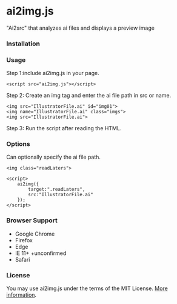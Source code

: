 ai2img.js
===
"Ai2src" that analyzes ai files and displays a preview image
### Installation ###

<script src="ai2img.js"></script>

### Usage ###
Step 1:include ai2img.js in your page.

    <script src="ai2img.js"></script>

Step 2: Create an img tag and enter the ai file path in src or name.

    <img src="IllustratorFile.ai" id="img01">
    <img name="IllustratorFile.ai" class="imgs">
    <img src="IllustratorFile.ai">
        
Step 3: Run the script after reading the HTML.
    <script>
        ai2img({
            target:"#img01",
            attr:"src"
        });
        ai2img({
            target:".imgs",
            attr:"name"
        });
        ai2img({
            target:"img",
            attr:"src"
        });
    </script>

### Options ###
Can optionally specify the ai file path.

    <img class="readLaters">
    
    <script>
        ai2img({
            target:".readLaters",
            src:"IllustratorFile.ai"
        });
    </script>

### Browser Support ###
- Google Chrome  
- Firefox  
- Edge
- IE 11+
+unconfirmed
 - Safari  

### License ###  
You may use ai2img.js under the terms of the MIT License.
[More information](http://en.wikipedia.org/wiki/MIT_License).
